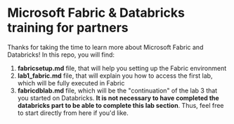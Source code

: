 # Microsoft Fabric & Databricks training for partners

Thanks for taking the time to learn more about Microsoft Fabric and Databricks! In this repo, you will find:

1. **fabricsetup.md** file, that will help you setting up the Fabric environment
2. **lab1_fabric.md** file, that will explain you how to access the first lab, which will be fully executed in Fabric
3. **fabricdblab.md** file, which will be the "continuation" of the lab 3 that you started on Databricks. **It is not necessary to have completed the databricks part to be able to complete this lab section**. Thus, feel free to start directly from here if you'd like.

